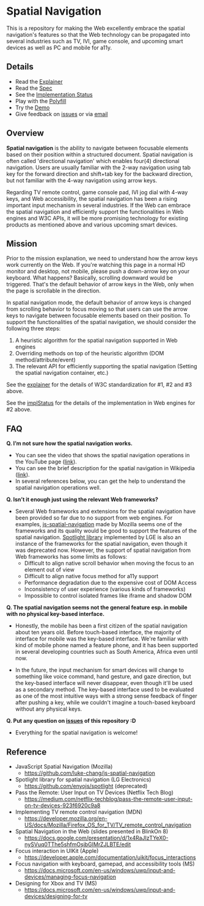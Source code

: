 # Spatial Navigation
This is a repository for making the Web excellently embrace the spatial navigation's features so that the Web technology can be propagated into several industries such as TV, IVI, game console, and upcoming smart devices as well as PC and mobile for a11y.

## Details
* Read the [Explainer](explainer.md)
* Read the [Spec](https://wicg.github.io/spatial-navigation/)
* See the [Implementation Status](implStatus.md)
* Play with the [Polyfill](polyfill/README.md)
* Try the [Demo](https://wicg.github.io/spatial-navigation/demo/)
* Give feedback on [issues](https://github.com/WICG/spatial-navigation/issues) or via [email](mailto://lgewst@gmail.com)

## Overview
**Spatial navigation** is the ability to navigate between focusable elements based on their position within a structured document. Spatial navigation is often called 'directional navigation' which enables four(4) directional navigation. Users are usually familiar with the 2-way navigation using tab key for the forward direction and shift+tab key for the backward direction, but not familiar with the 4-way navigation using arrow keys.

Regarding TV remote control, game console pad, IVI jog dial with 4-way keys, and Web accessibility, the spatial navigation has been a rising important input mechanism in several industries. If the Web can embrace the spatial navigation and efficiently support the functionalities in Web engines and W3C APIs, it will be more promising technology for existing products as mentioned above and various upcoming smart devices.

## Mission
Prior to the mission explanation, we need to understand how the arrow keys work currently on the Web. If you're watching this page in a normal HD monitor and desktop, not mobile, please push a down-arrow key on your keyboard. What happens? Basically, scrolling downward would be triggered. That's the default behavior of arrow keys in the Web, only when the page is scrollable in the direction.

In spatial navigation mode, the default behavior of arrow keys is changed from scrolling behavior to focus moving so that users can use the arrow keys to navigate between focusable elements based on their position. To support the functionalities of the spatial navigation, we should consider the following three steps:
1. A heuristic algorithm for the spatial navigation supported in Web engines
2. Overriding methods on top of the heuristic algorithm (DOM method/attribute/event)
3. The relevant API for efficiently supporting the spatial navigation (Setting the spatial navigation container, etc.)

See the [explainer](explainer.md) for the details of W3C standardization for #1, #2 and #3 above.
 
See the [implStatus](implStatus.md) for the details of the implementation in Web engines for #2 above.

## FAQ
**Q. I’m not sure how the spatial navigation works.**
- You can see the video that shows the spatial navigation operations in the YouTube page ([link](https://www.youtube.com/watch?v=TzDtcX9urUg)).
- You can see the brief description for the spatial navigation in Wikipedia ([link](https://en.wikipedia.org/wiki/Spatial_navigation)).
- In several references below, you can get the help to understand the spatial navigation operations well.

**Q. Isn’t it enough just using the relevant Web frameworks?**
- Several Web frameworks and extensions for the spatial navigation have been provided so far due to no support from web engines. For examples, [js-spatial-navigation](https://github.com/luke-chang/js-spatial-navigation) made by Mozilla seems one of the frameworks and its quality would be good to support the features of the spatial navigation. [Spotlight library](https://github.com/enyojs/spotlight) implemented by LGE is also an instance of the frameworks for the spatial navigation, even though it was deprecated now. However, the support of spatial navigation from Web frameworks has some limits as follows:
  - Difficult to align native scroll behavior when moving the focus to an element out of view
  - Difficult to align native focus method for a11y support
  - Performance degradation due to the expensive cost of DOM Access
  - Inconsistency of user experience (various kinds of frameworks)
  - Impossible to control isolated frames like iframe and shadow DOM

**Q. The spatial navigation seems not the general feature esp. in mobile with no physical key-based interface.**
- Honestly, the mobile has been a first citizen of the spatial navigation about ten years old. Before touch-based interface, the majority of interface for mobile was the key-based interface. We're familiar with kind of mobile phone named a feature phone, and it has been supported in several developing countries such as South America, Africa even until now.

- In the future, the input mechanism for smart devices will change to something like voice command, hand gesture, and gaze direction, but the key-based interface will never disappear, even though it'll be used as a secondary method. The key-based interface used to be evaluated as one of the most intuitive ways with a strong sense feedback of finger after pushing a key, while we couldn't imagine a touch-based keyboard without any physical keys.

**Q. Put any question on [issues](https://github.com/WICG/spatial-navigation/issues) of this repository :D**
- Everything for the spatial navigation is welcome!

## Reference
- JavaScript Spatial Navigation (Mozilla)
  - https://github.com/luke-chang/js-spatial-navigation
- Spotlight library for spatial navigation (LG Electronics)
  - https://github.com/enyojs/spotlight (deprecated)
- Pass the Remote: User Input on TV Devices (Netflix Tech Blog)
  - https://medium.com/netflix-techblog/pass-the-remote-user-input-on-tv-devices-923f6920c9a8
- Implementing TV remote control navigation (MDN)
  - https://developer.mozilla.org/en-US/docs/Mozilla/Firefox_OS_for_TV/TV_remote_control_navigation
- Spatial Navigation in the Web (slides presented in BlinkOn 8)
  - https://docs.google.com/presentation/d/1x4RaJIzTYeX0-nySVuq0TThe5shfmOsjbGIMrZJLBTE/edit
- Focus interaction in UIKit (Apple)
  - https://developer.apple.com/documentation/uikit/focus_interactions
- Focus navigation with keyboard, gamepad, and accessibility tools (MS)
  - https://docs.microsoft.com/en-us/windows/uwp/input-and-devices/managing-focus-navigation
- Designing for Xbox and TV (MS)
  - https://docs.microsoft.com/en-us/windows/uwp/input-and-devices/designing-for-tv
